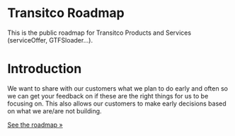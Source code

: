 # Transitco Roadmap

This is the public roadmap for Transitco Products and Services (serviceOffer, GTFSloader...).

# Introduction
We want to share with our customers what we plan to do early and often so we can get your feedback on if these are the right things for us to be focusing on. This also allows our customers to make early decisions based on what we are/are not building. 

[See the roadmap »](https://github.com/transitco/roadmap/projects)


